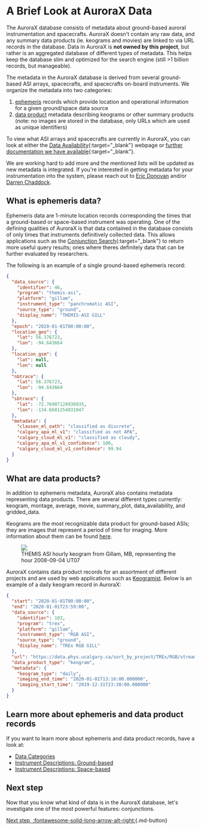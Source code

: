 # A Brief Look at AuroraX Data

The AuroraX database consists of metadata about ground-based auroral instrumentation and spacecrafts. AuroraX doesn't contain any raw data, and any summary data products (ie. keograms and movies) are linked to via URL records in the database. Data in AuroraX is **not owned by this project**, but rather is an aggregated database of different types of metadata. This helps keep the database slim and optimized for the search engine (still >1 billion records, but manageable).

The metadata in the AuroraX database is derived from several ground-based ASI arrays, spacecrafts, and spacecrafts on-board instruments. We organize the metadata into two categories:

1. [ephemeris](/about_the_data/categories#ephemeris) records which provide location and operational information for a given ground/space data source
2. [data product](/about_the_data/categories#data-products) metadata describing keograms or other summary products (note: no images are stored in the database, only URLs which are used as unique identifiers)

To view what ASI arrays and spacecrafts are currently in AuroraX, you can look at either the [Data Availability](https://aurorax.space/data/availability){:target="_blank"} webpage or [further documentation we have available](https://docs.aurorax.space/about_the_data/metadata_in_aurorax){:target="_blank"}. 

We are working hard to add more and the mentioned lists will be updated as new metadata is integrated. If you're interested in getting metadata for your instrumentation into the system, please reach out to <a href='&#109;ailt&#111;&#58;edono%76&#97;&#37;6E&#64;uc%&#54;1lg%6&#49;%7&#50;y&#46;&#99;a'>Eric Donovan</a> and/or <a href='mail&#116;o&#58;%6&#52;%63ha%&#54;4%&#54;4o&#99;&#64;u&#99;%61lg&#97;ry&#46;%&#54;3a'>Darren Chaddock</a>.

## What is ephemeris data?

Ephemeris data are 1-minute location records corresponding the times that a ground-based or space-based instrument was operating. One of the defining qualities of AuroraX is that data contained in the database consists of only times that instruments definitively collected data. This allows applications such as the [Conjunction Search](https://aurorax.space/conjunctionSearch/dropdowns){:target="_blank"} to return more useful query results; ones where theres definitely data that can be further evaluated by researchers.

The following is an example of a single ground-based ephemeris record:

```json
{
  "data_source": {
    "identifier": 46,
    "program": "themis-asi",
    "platform": "gillam",
    "instrument_type": "panchromatic ASI",
    "source_type": "ground",
    "display_name": "THEMIS-ASI GILL"
  },
  "epoch": "2020-01-01T00:00:00",
  "location_geo": {
    "lat": 56.376723,
    "lon": -94.643664
  },
  "location_gsm": {
    "lat": null,
    "lon": null
  },
  "nbtrace": {
    "lat": 56.376723,
    "lon": -94.643664
  },
  "sbtrace": {
    "lat": -72.76907128936035,
    "lon": -134.6681254931047
  },
  "metadata": {
    "clausen_ml_oath": "classified as discrete",
    "calgary_apa_ml_v1": "classified as not APA",
    "calgary_cloud_ml_v1": "classified as cloudy",
    "calgary_apa_ml_v1_confidence": 100,
    "calgary_cloud_ml_v1_confidence": 99.94
  }
}
```

## What are data products?

In addition to ephemeris metadata, AuroraX also contains metadata representing data products. There are several different types currently: keogram, montage, average, movie, summary_plot, data_availability, and gridded_data.

Keograms are the most recognizable data product for ground-based ASIs; they are images that represent a period of time for imaging. More information about them can be found [here](/about_the_data/instruments/ground/asis/#keograms).

<figure>
  <img src="https://data.swarm-aurora.com/data/summary_data/2008/20080904/themis-asi/20080904_07_gill_themis19_full-keogram.pgm.jpg" />
  <figcaption>THEMIS ASI hourly keogram from Gillam, MB, representing the hour 2008-09-04 UT07</figcaption>
</figure>

AuroraX contains data product records for an assortment of different projects and are used by web applications such as [Keogramist](https://aurorax.space/keogramist). Below is an example of a daily keogram record in AuroraX:

```json
{
  "start": "2020-01-01T00:00:00",
  "end": "2020-01-01T23:59:00",
  "data_source": {
    "identifier": 103,
    "program": "trex",
    "platform": "gillam",
    "instrument_type": "RGB ASI",
    "source_type": "ground",
    "display_name": "TREx RGB GILL"
  },
  "url": "https://data.phys.ucalgary.ca/sort_by_project/TREx/RGB/stream2/2020/01/01/gill_rgb-04/20200101__gill_rgb-04_full-keogram.jpg",
  "data_product_type": "keogram",
  "metadata": {
    "keogram_type": "daily",
    "imaging_end_time": "2020-01-01T13:16:00.000000",
    "imaging_start_time": "2019-12-31T23:30:00.000000"
  }
}
```

## Learn more about ephemeris and data product records

If you want to learn more about ephemeris and data product records, have a look at:

- [Data Categories](/about_the_data/data_categories)
- [Instrument Descriptions: Ground-based](/about_the_data/instruments/ground)
- [Instrument Descriptions: Space-based](/about_the_data/instruments/space)

## Next step

Now that you know what kind of data is in the AuroraX database, let's investigate one of the most powerful features: conjunctions.

[Next step&nbsp;&nbsp;:fontawesome-solid-long-arrow-alt-right:](/getting_started/3_what_are_conjunctions/){.md-button}
